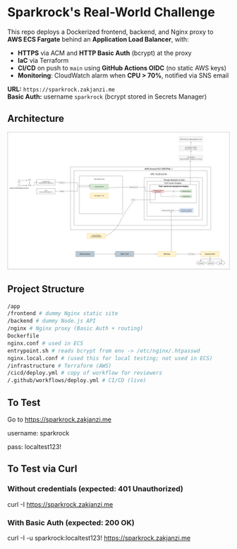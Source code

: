 # Sparkrock's Real-World Challenge

This repo deploys a Dockerized frontend, backend, and Nginx proxy to **AWS ECS Fargate** behind an **Application Load Balancer**, with:
- **HTTPS** via ACM and **HTTP Basic Auth** (bcrypt) at the proxy
- **IaC** via Terraform
- **CI/CD** on push to `main` using **GitHub Actions OIDC** (no static AWS keys)
- **Monitoring**: CloudWatch alarm when **CPU > 70%**, notified via SNS email

**URL:** `https://sparkrock.zakjanzi.me`  
**Basic Auth:** username `sparkrock` (bcrypt stored in Secrets Manager)



## Architecture

![Architecture diagram](./docs/images/sparkrock-assignment.png)



## Project Structure

```bash
/app
/frontend # dummy Nginx static site
/backend # dummy Node.js API
/nginx # Nginx proxy (Basic Auth + routing)
Dockerfile
nginx.conf # used in ECS
entrypoint.sh # reads bcrypt from env -> /etc/nginx/.htpasswd
nginx.local.conf # (used this for local testing; not used in ECS)
/infrastructure # Terraform (AWS)
/cicd/deploy.yml # copy of workflow for reviewers
/.github/workflows/deploy.yml # CI/CD (live)

```


## To Test

Go to https://sparkrock.zakjanzi.me

username: sparkrock

pass: localtest123!


## To Test via Curl

### Without credentials (expected: 401 Unauthorized)
curl -I https://sparkrock.zakjanzi.me

### With Basic Auth (expected: 200 OK)
curl -I -u sparkrock:localtest123! https://sparkrock.zakjanzi.me
